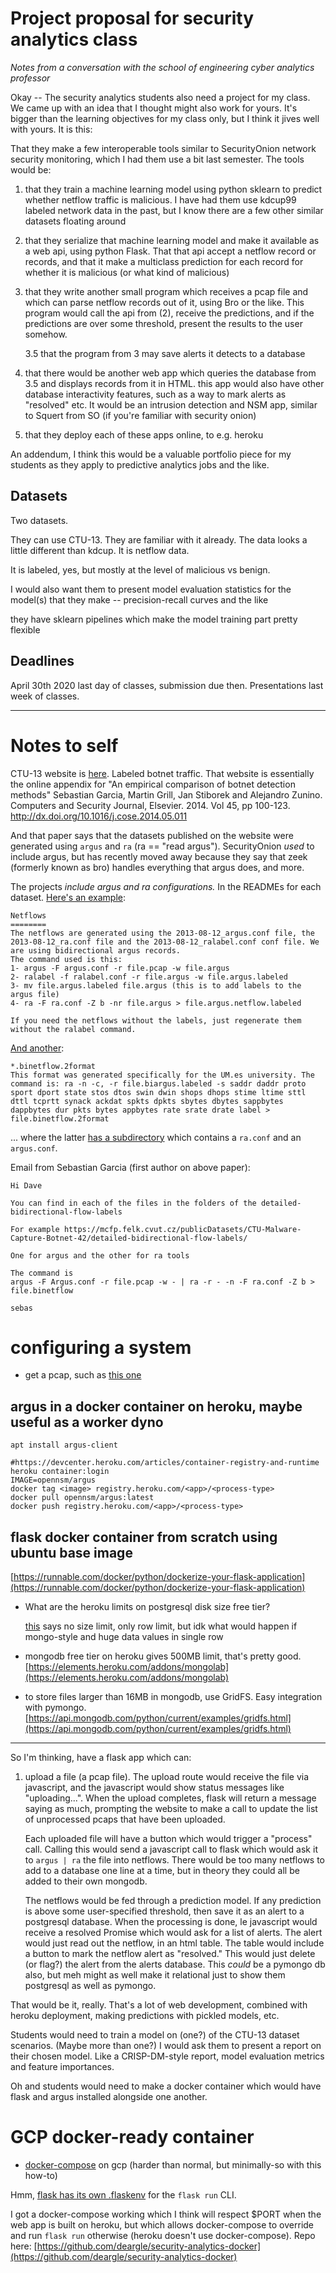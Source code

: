 Project proposal for security analytics class
=============================================

_Notes from a conversation with the school of engineering cyber analytics professor_

Okay -- The security analytics students also need a project for my class. We came up with an idea that I thought might also work for yours. It's bigger than the learning objectives for my class only, but I think it jives well with yours. It is this:

That they make a few interoperable tools similar to SecurityOnion network security monitoring, which I had them use a bit last semester. The tools would be:

1.  that they train a machine learning model using python sklearn to predict whether netflow traffic is malicious. I have had them use kdcup99 labeled network data in the past, but I know there are a few other similar datasets floating around

2.  that they serialize that machine learning model and make it available as a web api, using python Flask. That that api accept a netflow record or records, and that it make a multiclass prediction for each record for whether it is malicious (or what kind of malicious)

3.  that they write another small program which receives a pcap file and which can parse netflow records out of it, using Bro or the like. This program would call the api from (2), receive the predictions, and if the predictions are over some threshold, present the results to the user somehow.

    3.5   that the program from 3 may save alerts it detects to a database

4.  that there would be another web app which queries the database from 3.5 and displays records from it in HTML. this app would also have other database interactivity features, such as a way to mark alerts as "resolved" etc. It would be an intrusion detection and NSM app, similar to Squert from SO (if you're familiar with security onion)

5.  that they deploy each of these apps online, to e.g. heroku

An addendum, I think this would be a valuable portfolio piece for my students as they apply to predictive analytics jobs and the like.



Datasets
--------

Two datasets.

They can use CTU-13.  They are familiar with it already.  The data looks a little different than kdcup.  It is netflow data.

It is labeled, yes, but mostly at the level of malicious vs benign.

I would also want them to present model evaluation statistics for the model(s) that they make -- precision-recall curves and the like

they have sklearn pipelines which make the model training part pretty flexible


Deadlines
---------

April 30th 2020 last day of classes, submission due then. Presentations last week of classes.


---

# Notes to self

CTU-13 website is [here](https://www.stratosphereips.org/datasets-ctu13). Labeled
botnet traffic. That website is essentially the online appendix for "An empirical comparison of botnet detection methods" Sebastian Garcia, Martin Grill, Jan Stiborek and Alejandro Zunino. Computers and Security Journal, Elsevier. 2014. Vol 45, pp 100-123. http://dx.doi.org/10.1016/j.cose.2014.05.011

And that paper says that the datasets published on the website were generated using
`argus` and `ra` (ra == "read argus"). SecurityOnion _used_ to include argus, but
has recently moved away because they say that zeek (formerly known as bro) handles
everything that argus does, and more.

The projects _include argus and ra configurations._ In the READMEs for each dataset.
[Here's an example](https://mcfp.felk.cvut.cz/publicDatasets/CTU-Malware-Capture-Botnet-1/2013-10-01_README):


```
Netflows
========
The netflows are generated using the 2013-08-12_argus.conf file, the 2013-08-12_ra.conf file and the 2013-08-12_ralabel.conf conf file. We are using bidirectional argus records.
The command used is this:
1- argus -F argus.conf -r file.pcap -w file.argus
2- ralabel -f ralabel.conf -r file.argus -w file.argus.labeled
3- mv file.argus.labeled file.argus (this is to add labels to the argus file)
4- ra -F ra.conf -Z b -nr file.argus > file.argus.netflow.labeled

If you need the netflows without the labels, just regenerate them without the ralabel command.
```

[And another](https://mcfp.felk.cvut.cz/publicDatasets/CTU-Malware-Capture-Botnet-42/):

```
*.binetflow.2format
This format was generated specifically for the UM.es university. The command is: ra -n -c, -r file.biargus.labeled -s saddr daddr proto sport dport state stos dtos swin dwin shops dhops stime ltime sttl dttl tcprtt synack ackdat spkts dpkts sbytes dbytes sappbytes dappbytes dur pkts bytes appbytes rate srate drate label > file.binetflow.2format
```

... where the latter [has a subdirectory](https://mcfp.felk.cvut.cz/publicDatasets/CTU-Malware-Capture-Botnet-42/detailed-bidirectional-flow-labels/) which contains a `ra.conf` and an `argus.conf`.

Email from Sebastian Garcia (first author on above paper):

```
Hi Dave

You can find in each of the files in the folders of the detailed-bidirectional-flow-labels

For example https://mcfp.felk.cvut.cz/publicDatasets/CTU-Malware-Capture-Botnet-42/detailed-bidirectional-flow-labels/

One for argus and the other for ra tools

The command is
argus -F Argus.conf -r file.pcap -w - | ra -r - -n -F ra.conf -Z b > file.binetflow

sebas
```

# configuring a system

* get a pcap, such as [this one](https://mcfp.felk.cvut.cz/publicDatasets/CTU-Malware-Capture-Botnet-42/botnet-capture-20110810-neris.pcap)


## argus in a docker container on heroku, maybe useful as a worker dyno

```
apt install argus-client

#https://devcenter.heroku.com/articles/container-registry-and-runtime
heroku container:login
IMAGE=opennsm/argus
docker tag <image> registry.heroku.com/<app>/<process-type>
docker pull opennsm/argus:latest
docker push registry.heroku.com/<app>/<process-type>
```

## flask docker container from scratch using ubuntu base image

[https://runnable.com/docker/python/dockerize-your-flask-application](https://runnable.com/docker/python/dockerize-your-flask-application)

* What are the heroku limits on postgresql disk size free tier?

  [this](https://stackoverflow.com/a/58488268/5917194) says no size limit, only
  row limit, but idk what would happen if mongo-style and huge data values in
  single row

* mongodb free tier on heroku gives 500MB limit, that's pretty good. [https://elements.heroku.com/addons/mongolab](https://elements.heroku.com/addons/mongolab)

* to store files larger than 16MB in mongodb, use GridFS. Easy integration with pymongo. [https://api.mongodb.com/python/current/examples/gridfs.html](https://api.mongodb.com/python/current/examples/gridfs.html)


---

So I'm thinking, have a flask app which can:

1. upload a file (a pcap file). The upload route would receive the file via
   javascript, and the javascript would show status messages like "uploading...".
   When the upload completes, flask will return a message saying as much, prompting
   the website to make a call to update the list of unprocessed pcaps that have
   been uploaded.

   Each uploaded file will have a button which would trigger a "process" call.
   Calling this would send a javascript call to flask which would ask it to
   `argus | ra` the file into netflows. There would be too many netflows to add
   to a database one line at a time, but in theory they could all be added
   to their own mongodb.

   The netflows would be fed through a prediction model. If any prediction is
   above some user-specified threshold, then save it as an alert to a postgresql
   database. When the processing is done, le javascript would receive a resolved
   Promise which would ask for a list of alerts. The alert would just read out
   the netflow, in an html table. The table would include a button to mark the
   netflow alert as "resolved." This would just delete (or flag?) the alert from
   the alerts database. This _could_ be a pymongo db also, but meh might as well
   make it relational just to show them postgresql as well as pymongo.

That would be it, really. That's a lot of web development, combined with heroku
deployment, making predictions with pickled models, etc.

Students would need to train a model on (one?) of the CTU-13 dataset scenarios.
(Maybe more than one?) I would ask them to present a report on their chosen
model. Like a CRISP-DM-style report, model evaluation metrics and feature importances.

Oh and students would need to make a docker container which would have flask and
argus installed alongside one another.


# GCP docker-ready container
* [docker-compose](https://cloud.google.com/community/tutorials/docker-compose-on-container-optimized-os) on gcp (harder than normal, but minimally-so with this how-to)

Hmm, [flask has its own .flaskenv](https://flask.palletsprojects.com/en/1.1.x/cli/#environment-variables-from-dotenv) for the `flask run` CLI.

I got a docker-compose working which I think will respect $PORT when the web app
is built on heroku, but which allows docker-compose to override and run `flask run`
otherwise (heroku doesn't use docker-compose). Repo here: [https://github.com/deargle/security-analytics-docker](https://github.com/deargle/security-analytics-docker)
